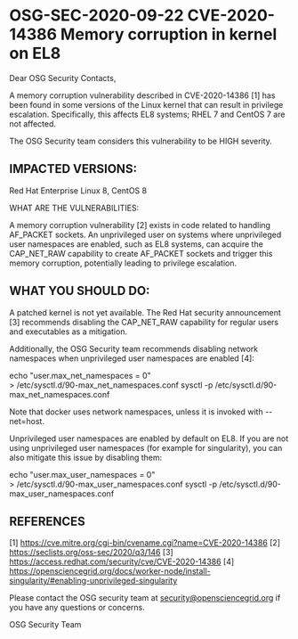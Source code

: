 # OSG-SEC-2020-09-22 CVE-2020-14386 Memory corruption in kernel on EL8

Dear OSG Security Contacts,

A memory corruption vulnerability described in CVE-2020-14386 [1] has been found in some versions of the Linux kernel that can result in privilege escalation. Specifically, this affects EL8 systems; RHEL 7 and CentOS 7 are not affected.

The OSG Security team considers this vulnerability to be HIGH severity.

## IMPACTED VERSIONS:

Red Hat Enterprise Linux 8, CentOS 8

WHAT ARE THE VULNERABILITIES:

A memory corruption vulnerability [2] exists in code related to handling AF_PACKET sockets. An unprivileged user on systems where unprivileged user namespaces are enabled, such as EL8 systems, can acquire the CAP_NET_RAW capability to create AF_PACKET sockets and trigger this memory corruption, potentially leading to privilege escalation.

## WHAT YOU SHOULD DO:

A patched kernel is not yet available. The Red Hat security announcement [3] recommends disabling the CAP_NET_RAW capability for regular users and executables as a mitigation.

Additionally, the OSG Security team recommends disabling network namespaces when unprivileged user namespaces are enabled [4]:

echo "user.max_net_namespaces = 0" \
    > /etc/sysctl.d/90-max_net_namespaces.conf
sysctl -p /etc/sysctl.d/90-max_net_namespaces.conf

Note that docker uses network namespaces, unless it is invoked with --net=host.

Unprivileged user namespaces are enabled by default on EL8. If you are not using unprivileged user namespaces (for example for singularity), you can also mitigate this issue by disabling them:

echo "user.max_user_namespaces = 0" \
    > /etc/sysctl.d/90-max_user_namespaces.conf
sysctl -p /etc/sysctl.d/90-max_user_namespaces.conf

## REFERENCES
[1] https://cve.mitre.org/cgi-bin/cvename.cgi?name=CVE-2020-14386
[2] https://seclists.org/oss-sec/2020/q3/146 
[3] https://access.redhat.com/security/cve/CVE-2020-14386
[4] https://opensciencegrid.org/docs/worker-node/install-singularity/#enabling-unprivileged-singularity

Please contact the OSG security team at security@opensciencegrid.org if you have any questions or concerns. 

OSG Security Team
